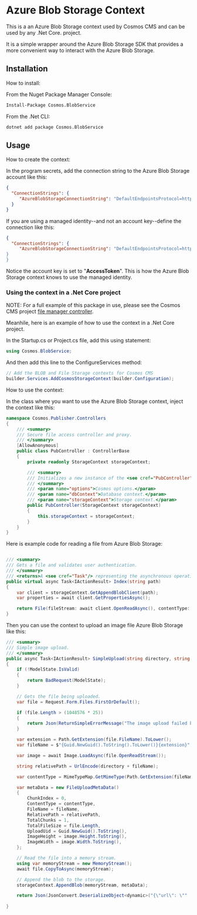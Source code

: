 # Azure Blob Storage Context

This is a an Azure Blob Storage context used by Cosmos CMS and 
can be used by any .Net Core. project.

It is a simple wrapper around the Azure Blob Storage SDK that provides a more convenient way to interact with the Azure Blob Storage.

## Installation

How to install:

From the Nuget Package Manager Console:
```bash
Install-Package Cosmos.BlobService
```

From the .Net CLI:
```bash
dotnet add package Cosmos.BlobService
```

## Usage

How to create the context:

In the program secrets, add the connection string to the Azure Blob Storage account like this:

```json
{
  "ConnectionStrings": {
	 "AzureBlobStorageConnectionString": "DefaultEndpointsProtocol=https;AccountName=[YOUR-ACCOUNT-NAME];AccountKey=[YOUR-ACCOUNT-KEY]"
  }
}
```

If you are using a managed identity--and not an account key--define the connection like this:
```json
{
  "ConnectionStrings": {
	 "AzureBlobStorageConnectionString": "DefaultEndpointsProtocol=https;AccountName=[YOUR-ACCOUNT-NAME];AccountKey=AccessToken
}
}
```

Notice the account key is set to "**AccessToken**". This is how the Azure Blob Storage context knows to use the managed identity.

### Using the context in a .Net Core project

NOTE: For a full example of this package in use, please see the Cosmos CMS project [file manager controller](https://github.com/MoonriseSoftwareCalifornia/CosmosCMS/blob/main/Editor/Controllers/FileManagerController.cs).

Meanhile, here is an example of how to use the context in a .Net Core project.

In the Startup.cs or Project.cs file, add this using statement:

```csharp
using Cosmos.BlobService;
```

And then add this line to the ConfigureServices method:
```csharp
// Add the BLOB and File Storage contexts for Cosmos CMS
builder.Services.AddCosmosStorageContext(builder.Configuration);
```

How to use the context:

In the class where you want to use the Azure Blob Storage context, inject the context like this:
```csharp
namespace Cosmos.Publisher.Controllers
{
    /// <summary>
    /// Secure file access controller and proxy.
    /// </summary>
    [AllowAnonymous]
    public class PubController : ControllerBase
    {
        private readonly StorageContext storageContext;

        /// <summary>
        /// Initializes a new instance of the <see cref="PubController"/> class.
        /// </summary>
        /// <param name="options">Cosmos options.</param>
        /// <param name="dbContext">Database context.</param>
        /// <param name="storageContext">Storage context.</param>
        public PubController(StorageContext storageContext)
        {
            this.storageContext = storageContext;
        }
    }
}
```


Here is example code for reading a file from Azure Blob Storage:
```csharp

/// <summary>
/// Gets a file and validates user authentication.
/// </summary>
/// <returns>A <see cref="Task"/> representing the asynchronous operation.</returns>
public virtual async Task<IActionResult> Index(string path)
{
    var client = storageContext.GetAppendBlobClient(path);
    var properties = await client.GetPropertiesAsync();

    return File(fileStream: await client.OpenReadAsync(), contentType: properties.Value.ContentType, lastModified: properties.Value.LastModified, entityTag: new EntityTagHeaderValue(properties.Value.ETag.ToString()));
}

```

Then you can use the context to upload an image file Azure Blob Storage like this:
```csharp
/// <summary>
/// Simple image upload.
/// </summary>
public async Task<IActionResult> SimpleUpload(string directory, string entityType = "articles", string editorType = "ckeditor")
{
    if (!ModelState.IsValid)
    {
        return BadRequest(ModelState);
    }

    // Gets the file being uploaded.
    var file = Request.Form.Files.FirstOrDefault();

    if (file.Length > (1048576 * 25))
    {
        return Json(ReturnSimpleErrorMessage("The image upload failed because the image was too big (max 25MB)."));
    }

    var extension = Path.GetExtension(file.FileName).ToLower();
    var fileName = $"{Guid.NewGuid().ToString().ToLower()}{extension}";

    var image = await Image.LoadAsync(file.OpenReadStream());

    string relativePath = UrlEncode(directory + fileName);

    var contentType = MimeTypeMap.GetMimeType(Path.GetExtension(fileName));

    var metaData = new FileUploadMetaData()
    {
        ChunkIndex = 0,
        ContentType = contentType,
        FileName = fileName,
        RelativePath = relativePath,
        TotalChunks = 1,
        TotalFileSize = file.Length,
        UploadUid = Guid.NewGuid().ToString(),
        ImageHeight = image.Height.ToString(),
        ImageWidth = image.Width.ToString(),
    };

    // Read the file into a memory stream.
    using var memoryStream = new MemoryStream();
    await file.CopyToAsync(memoryStream);

    // Append the blob to the storage.
    storageContext.AppendBlob(memoryStream, metaData);

    return Json(JsonConvert.DeserializeObject<dynamic>("{\"url\": \""  + "/" + relativePath + "\"}"));
    
}
```